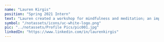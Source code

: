 ```yaml
---
name: "Lauren Kirgis"
position: "Spring 2021 Intern"
text: "Lauren created a workshop for mindfulness and meditation; an important skill during a lockdown. She helped us further research solutions for reusing and mitigating olive oil wastewater and put her findings into a project proposal that we hope to implement in the future. Lauren also assisted us in drafting the Concept Note for the Green Climate Fund."
symbol: "/notassets/icons/uc-white-logo.png"
pic: "../notassets/Profile Pics/pic001.jpg"
linkedIn: "https://www.linkedin.com/in/laurenkirgis"
---
```

